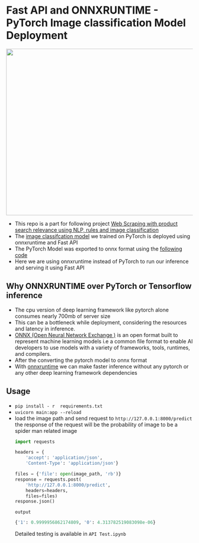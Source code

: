 # Fast API and ONNXRUNTIME - PyTorch Image classification Model Deployment

<p align="center">
  <img width="800" height="450" src="https://user-images.githubusercontent.com/78400305/226119180-ba850e99-5e54-4716-85d9-1eb11805b7ab.png">
</p>

- This repo is a part for following project 
[Web Scraping with product search relevance using NLP, rules and image classification](https://github.com/jithinanievarghese/product-search-relevance/blob/main/README.md)
- The [image classifcation model](https://github.com/jithinanievarghese/image_classification_pytorch) we trained on PyTorch is deployed using onnxruntime and Fast API
- The PyTorch Model was exported to onnx format using the [following code](https://github.com/jithinanievarghese/export_model_to_onnx)
- Here we are using onnxruntime instead of PyTorch to run our inference and serving it using Fast API

## Why  ONNXRUNTIME over PyTorch or Tensorflow inference

- The cpu version of deep learning framework like pytorch alone consumes nearly 700mb of server size
- This can be a bottleneck while deployment, considering the resources and latency in inference.
- [ONNX (Open Neural Network Exchange )](https://onnx.ai/) is an open format built to represent machine learning models  i.e a common file format to enable AI developers to use models with a variety of frameworks, tools, runtimes, and compilers.
- After the converting the pytorch model to onnx format
- With [onnxruntime](https://onnxruntime.ai/docs/get-started/with-python.html) we can make faster inference without any pytorch or any other deep learning framework dependencies 

## Usage
- `pip install - r  requirements.txt`
- `uvicorn main:app --reload`
- load the image path and send request to `http://127.0.0.1:8000/predict`  
  the response of the request will be the probability of image to be a spider man related image
  ```python
  import requests

  headers = {
      'accept': 'application/json',
      'Content-Type': 'application/json'}

  files = {'file': open(image_path, 'rb')}
  response = requests.post(
      'http://127.0.0.1:8000/predict', 
      headers=headers, 
      files=files)
  response.json()
  ```
  `output`
  ```python
  {'1': 0.9999956862174809, '0': 4.313782519083098e-06}
  ```
  Detailed testing is available in `API Test.ipynb`
